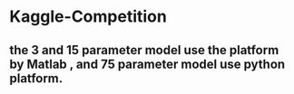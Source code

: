 # Kaggle-Competition



## the 3 and 15 parameter model use the platform by Matlab , and 75 parameter model use python platform.
